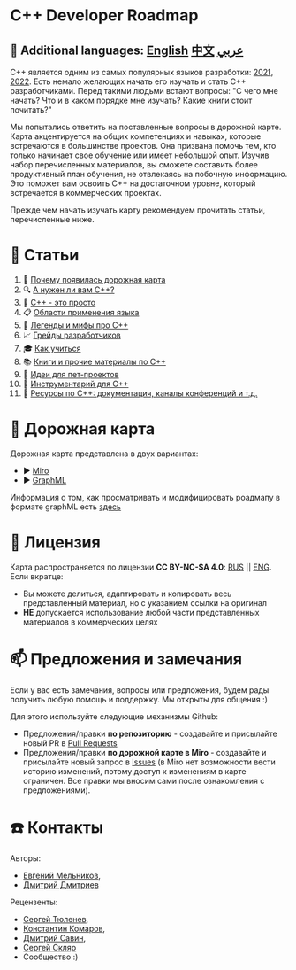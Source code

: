 # C++ Developer Roadmap

## :speech_balloon: Additional languages: [English](../README.md) [中文](../Chinese/README.md) [عربي](../Arabic/README.md)

С++ является одним из самых популярных языков разработки: [2021](https://insights.stackoverflow.com/survey/2021#most-popular-technologies-language-prof), [2022](https://survey.stackoverflow.co/2022/#most-popular-technologies-language-prof). Есть немало желающих начать его изучать и стать C++ разработчиками. Перед такими людьми встают вопросы: "С чего мне начать? Что и в каком порядке мне изучать? Какие книги стоит почитать?"

Мы попытались ответить на поставленные вопросы в дорожной карте. Карта акцентируется на общих компетенциях и навыках, которые встречаются в большинстве проектов. Она призвана помочь тем, кто только начинает свое обучение или имеет небольшой опыт. Изучив набор перечисленных материалов, вы сможете составить более продуктивный план обучения, не отвлекаясь на побочную информацию. Это поможет вам освоить C++ на достаточном уровне, который встречается в коммерческих проектах.

Прежде чем начать изучать карту рекомендуем прочитать статьи, перечисленные ниже.


# :bookmark_tabs: Статьи

1. :flashlight: [Почему появилась дорожная карта](Rationale.md)
1. :mag: [А нужен ли вам C++?](SelfIdentification.md)
1. :space_invader: [C++ - это просто](FunCpp.md)
1. :clipboard: [Области применения языка](AreasOfApplication.md)
1. :ghost: [Легенды и мифы про C++](Mythbusters.md)
1. :chart_with_upwards_trend: [Грейды разработчиков](Grades/Overview.md)
1. :mortar_board: [Как учиться](HowToStudy.md)
1. :books: [Книги и прочие материалы по С++](Books/Overview.md)
1. :telescope: [Идеи для пет-проектов](PetProjects.md)
1. :triangular_ruler: [Инструментарий для С++](Tooling.md)
1. :gem: [Ресурсы по C++: документация, каналы конференций и т.д.](CommunitySources.md)


# :milky_way: Дорожная карта

Дорожная карта представлена в двух вариантах:

* :arrow_forward: [Miro](https://miro.com/app/board/o9J_lFH_iBs=/)
* :arrow_forward: [GraphML](Graph/roadmap.svg)

Информация о том, как просматривать и модифицировать роадмапу в формате graphML есть [здесь](./Graph/README.md)

# :key: Лицензия 
Карта распространяется по лицензии **CC BY-NC-SA 4.0**: [RUS](https://creativecommons.org/licenses/by-nc-sa/4.0/deed.ru) || [ENG](https://creativecommons.org/licenses/by-nc-sa/4.0/deed.en). Если вкратце:

- Вы можете делиться, адаптировать и копировать весь представленный материал, но с указанием ссылки на оригинал
- **НЕ** допускается использование любой части представленных материалов в коммерческих целях


# :mailbox: Предложения и замечания

Если у вас есть замечания, вопросы или предложения, будем рады получить любую помощь и поддержку. Мы открыты для общения :)

Для этого используйте следующие механизмы Github:
- Предложения/правки **по репозиторию** - создавайте и присылайте новый PR в [Pull Requests](https://github.com/salmer/CppDeveloperRoadmap/pulls)
- Предложения/правки **по дорожной карте в Miro** - создавайте и присылайте новый запрос в [Issues](https://github.com/salmer/CppDeveloperRoadmap/issues) (в Miro нет возможности вести историю изменений, потому доступ к изменениям в карте ограничен. Все правки мы вносим сами после ознакомления с предложениями).


# :telephone: Контакты

Авторы:
- [Евгений Мельников](https://github.com/salmer),
- [Дмитрий Дмитриев](https://github.com/DmitrievDmitriyA)

Рецензенты:
- [Сергей Тюленев](https://github.com/marleeeeeey),
- [Константин Комаров](https://github.com/MolinRE),
- [Дмитрий Савин](https://github.com/SD57),
- [Сергей Скляр](https://github.com/SergeiSkliar)
- Сообщество :)
